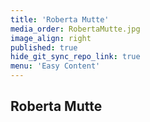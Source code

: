 ```yaml
---
title: 'Roberta Mutte'
media_order: RobertaMutte.jpg
image_align: right
published: true
hide_git_sync_repo_link: true
menu: 'Easy Content'
---
```


## Roberta Mutte